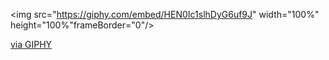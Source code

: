 <img src="https://giphy.com/embed/HEN0Ic1slhDyG6uf9J" width="100%" height="100%"frameBorder="0"/>
<p><a href="https://giphy.com/gifs/Capcom-monster-hunter-mhr-rise-HEN0Ic1slhDyG6uf9J">via GIPHY</a></p>
